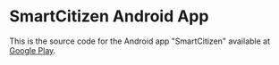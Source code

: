 # SmartCitizen Android App
This is the source code for the Android app "SmartCitizen" available at [Google Play](https://play.google.com/store/apps/details?id=es.us.hermes.smartcitizen).
